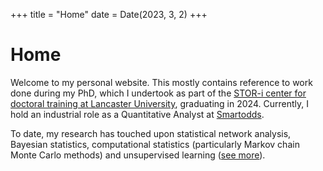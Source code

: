 +++
title = "Home"
date = Date(2023, 3, 2)
+++

# Home

Welcome to my personal website. This mostly contains reference to work done during my PhD, which I undertook as part of the [STOR-i center for doctoral training at Lancaster University](https://www.lancaster.ac.uk/stor-i/), graduating in 2024. Currently, I hold an industrial role as a Quantitative Analyst at [Smartodds](https://www.smartodds.co.uk/).

To date, my research has touched upon statistical network analysis, Bayesian statistics, computational statistics (particularly Markov chain Monte Carlo methods) and unsupervised learning ([see more](/pages/phd)).
